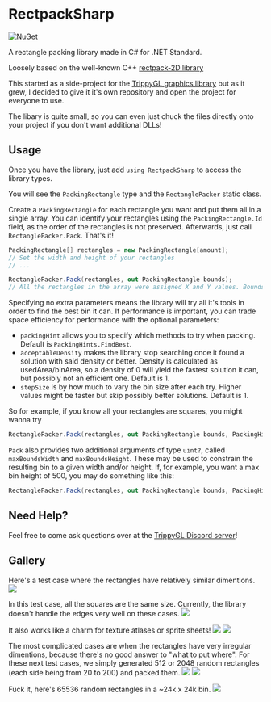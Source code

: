 # RectpackSharp
[![NuGet](https://img.shields.io/nuget/v/RectpackSharp)](https://nuget.org/packages/RectpackSharp)

A rectangle packing library made in C# for .NET Standard.

Loosely based on the well-known C++ [rectpack-2D library](https://github.com/TeamHypersomnia/rectpack2D)

This started as a side-project for the [TrippyGL graphics library](https://github.com/ThomasMiz/TrippyGL) but as it grew, I decided to give it it's own repository and open the project for everyone to use.

The libary is quite small, so you can even just chuck the files directly onto your project if you don't want additional DLLs!

## Usage

Once you have the library, just add ``using RectpackSharp`` to access the library types.

You will see the ``PackingRectangle`` type and the ``RectanglePacker`` static class.

Create a ``PackingRectangle`` for each rectangle you want and put them all in a single array. You can identify your rectangles using the ``PackingRectangle.Id`` field, as the order of the rectangles is not preserved. Afterwards, just call ``RectanglePacker.Pack``. That's it!

```cs
PackingRectangle[] rectangles = new PackingRectangle[amount];
// Set the width and height of your rectangles
// ...

RectanglePacker.Pack(rectangles, out PackingRectangle bounds);
// All the rectangles in the array were assigned X and Y values. Bounds contains the width and height of the bin.
```

Specifying no extra parameters means the library will try all it's tools in order to find the best bin it can. If performance is important, you can trade space efficiency for performance with the optional parameters:

* ``packingHint`` allows you to specify which methods to try when packing. Default is `PackingHints.FindBest`.
* ``acceptableDensity`` makes the library stop searching once it found a solution with said density or better. Density is calculated as usedArea/binArea, so a density of 0 will yield the fastest solution it can, but possibly not an efficient one. Default is 1.
* ``stepSize`` is by how much to vary the bin size after each try. Higher values might be faster but skip possibly better solutions. Default is 1.

So for example, if you know all your rectangles are squares, you might wanna try
```cs
RectanglePacker.Pack(rectangles, out PackingRectangle bounds, PackingHints.Width, 1, 1);
```

`Pack` also provides two additional arguments of type `uint?`, called `maxBoundsWidth` and `maxBoundsHeight`. These may be used to constrain the resulting bin to a given width and/or height. If, for example, you want a max bin height of 500, you may do something like this:
```cs
RectanglePacker.Pack(rectangles, out PackingRectangle bounds, PackingHints.FindBest, 1, 1, null, 500);
```


## Need Help?
Feel free to come ask questions over at the [TrippyGL Discord server](https://discord.gg/3j5Q4zN)!

## Gallery

Here's a test case where the rectangles have relatively similar dimentions.
![](images/rectangles_similar.png)

In this test case, all the squares are the same size. Currently, the library doesn't handle the edges very well on these cases.
![](images/rectangles_squares.png)

It also works like a charm for texture atlases or sprite sheets!
![](images/rectangles_spritesheet2.png)
![](images/rectangles_spritesheet.png)

The most complicated cases are when the rectangles have very irregular dimentions, because there's no good answer to "what to put where".
For these next test cases, we simply generated 512 or 2048 random rectangles (each side being from 20 to 200) and packed them.
![](images/rectangles_random1.png)
![](images/rectangles_random2.png)

Fuck it, here's 65536 random rectangles in a ~24k x 24k bin.
![](images/rectangles_random65536.jpeg)
